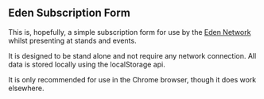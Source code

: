 Eden Subscription Form
----------------------

This is, hopefully, a simple subscription form for use by the [Eden Network](http://eden-network.org) whilst presenting at stands and events.

It is designed to be stand alone and not require any network connection. All data is stored locally using the localStorage api.

It is only recommended for use in the Chrome browser, though it does work elsewhere.